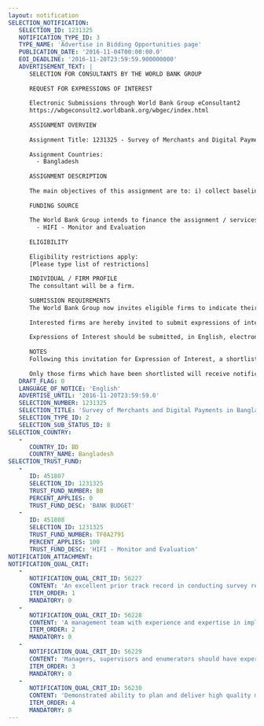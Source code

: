```yaml
---
layout: notification
SELECTION_NOTIFICATION: 
   SELECTION_ID: 1231325
   NOTIFICATION_TYPE_ID: 3
   TYPE_NAME: 'Advertise in Bidding Opportunities page'
   PUBLICATION_DATE: '2016-11-04T00:00:00.0'
   EOI_DEADLINE: '2016-11-20T23:59:59.900000000'
   ADVERTISEMENT_TEXT: |
      SELECTION FOR CONSULTANTS BY THE WORLD BANK GROUP
      
      REQUEST FOR EXPRESSIONS OF INTEREST
      
      Electronic Submissions through World Bank Group eConsultant2
      https://wbgeconsult2.worldbank.org/wbgec/index.html
      
      ASSIGNMENT OVERVIEW
      
      Assignment Title: 1231325 - Survey of Merchants and Digital Payments in Bangladesh
      
      Assignment Countries:
        - Bangladesh
      
      ASSIGNMENT DESCRIPTION
      
      The main objectives of this assignment are to: i) collect baseline data on merchants for a panel dataset looking at business outcomes, financial behaviors, and usage of electronic payments and financial services; ii) inform the design of strategies to foster merchant and customer adoption of digital retail payment services.
      
      FUNDING SOURCE
      
      The World Bank Group intends to finance the assignment / services described below under the following:
        - HIFI - Monitor and Evaluation
      
      ELIGIBILITY
      
      Eligibility restrictions apply:
      [Please type list of restrictions]
      
      INDIVIDUAL / FIRM PROFILE
      The consultant will be a firm. 
      
      SUBMISSION REQUIREMENTS
      The World Bank Group now invites eligible firms to indicate their interest in providing the services.  Interested firms must provide information indicating that they are qualified to perform the services (brochures, description of similar assignments, experience in similar conditions, availability of appropriate skills among staff, etc. for firms; CV and cover letter for individuals).  Please note that the total size of all attachments should be less than 5MB.  Consultants may associate to enhance their qualifications.
      
      Interested firms are hereby invited to submit expressions of interest.
      
      Expressions of Interest should be submitted, in English, electronically through World Bank Group eConsultant2 (https://wbgeconsult2.worldbank.org/wbgec/index.html)
      
      NOTES
      Following this invitation for Expression of Interest, a shortlist of qualified firms will be formally invited to submit proposals. Shortlisting and selection will be subject to the availability of funding.
      
      Only those firms which have been shortlisted will receive notification. No debrief will be provided to firms which have not been shortlisted.
   DRAFT_FLAG: 0
   LANGUAGE_OF_NOTICE: 'English'
   ADVERTISE_UNTIL: '2016-11-20T23:59:59.0'
   SELECTION_NUMBER: 1231325
   SELECTION_TITLE: 'Survey of Merchants and Digital Payments in Bangladesh'
   SELECTION_TYPE_ID: 2
   SELECTION_SUB_STATUS_ID: 8
SELECTION_COUNTRY: 
   - 
      COUNTRY_ID: BD
      COUNTRY_NAME: Bangladesh
SELECTION_TRUST_FUND: 
   - 
      ID: 451807
      SELECTION_ID: 1231325
      TRUST_FUND_NUMBER: BB
      PERCENT_APPLIES: 0
      TRUST_FUND_DESC: 'BANK BUDGET'
   - 
      ID: 451808
      SELECTION_ID: 1231325
      TRUST_FUND_NUMBER: TF0A2791
      PERCENT_APPLIES: 100
      TRUST_FUND_DESC: 'HIFI - Monitor and Evaluation'
NOTIFICATION_ATTACHMENT: 
NOTIFICATION_QUAL_CRIT: 
   - 
      NOTIFICATION_QUAL_CRIT_ID: 56227
      CONTENT: 'An excellent prior track record in conducting survey research of this nature and scale in Bangladesh, and presence in the country.'
      ITEM_ORDER: 1
      MANDATORY: 0
   - 
      NOTIFICATION_QUAL_CRIT_ID: 56228
      CONTENT: 'A management team with experience and expertise in implementing research with clients of financial service providers. Technical expertise in statistical analysis and data visualization, and in electronic payments and digital financial services.'
      ITEM_ORDER: 2
      MANDATORY: 0
   - 
      NOTIFICATION_QUAL_CRIT_ID: 56229
      CONTENT: 'Managers, supervisors and enumerators should have experience and technical expertise implementing computer-assisted interviewing.'
      ITEM_ORDER: 3
      MANDATORY: 0
   - 
      NOTIFICATION_QUAL_CRIT_ID: 56230
      CONTENT: 'Demonstrated ability to plan and deliver high quality market research and analysis within a short timeframe.'
      ITEM_ORDER: 4
      MANDATORY: 0
---
```

